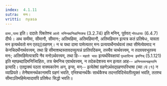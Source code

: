 ```yaml
---
index:  4.1.11
sutra:  मनः।
vritti:  nyasa
---
```


`वामा,पामा` इति। ददातेः पिबतेश्च `आतो मनिन्क्वनिब्वनिपश्च` (3.2.74) इति मनिन्, पूर्ववत् `नोपधायाः` (6.4.7) दीर्घः। अथ समीमा, सीमानौ, सीमानः; अतिमहिमा, अतिमहिमानौ, अतिमहिमान इत्यत्र कतं प्रतिषेधः, यावता मन इत्यर्थवतो मन एतद्()ग्रहणम्। न च यथा दामा पामेत्यतर् मनः प्रत्ययार्थेनार्थवत्वं तथा सीमेत्येवमाद न केनचिदर्थेनार्थवत्त्वम्, तथा हि सीमाशब्दस्तावदव्युत्पन्नं प्रातिपदिकम्, तस्यैव चार्थवत्त्वम्, न तदवयवभूतस्य मनः; अतिमहिमेत्यत्रापि नैव मनोऽर्थवत्त्वम्, तथा हि-- `महतो भावः` इत्यर्थविवक्षायां `पृथ्वादिभ्य इमनिच्` (5.1.121) इति मह्छब्दादिमनिज्विहितः, तत्र चेमनिच एवार्थवत्त्वम्, न तदेकदेशस्य मन इत्यत आह-- `अनिनस्मन्ग्रहणानि` इत्यादि। एतद्वाक्यं पठता वाक्यकारेण अन्, इन्स्, मन्-- इत्येतेषां ग्रहणेऽर्थवद्ग्रहणपरिभाषा (व्या।प।१) न व्याप्रियते। तेनैषामनर्थकानामपि ग्रहणं भवति, एभिश्चानर्थकैः सार्थकैश्च तदन्तविदिर्भवतीत्युक्तं भवति, ततश्च सीमाऽतिमहिमेत्यादावपि प्रतिषेधः सिद्धो भवति॥
